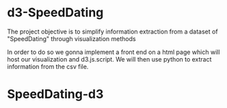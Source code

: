# d3-SpeedDating

The project objective is to simplify information extraction from a dataset of "SpeedDating" through visualization methods

In order to do so we gonna implement a front end on a html page which will host our visualization and d3.js.script. We will then use python to extract information from the csv file.
# SpeedDating-d3
